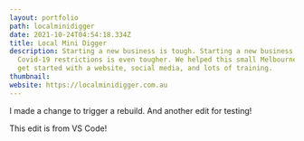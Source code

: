 ```yaml
---
layout: portfolio
path: localminidigger
date: 2021-10-24T04:54:18.334Z
title: Local Mini Digger
description: Starting a new business is tough. Starting a new business during
  Covid-19 restrictions is even tougher. We helped this small Melbourne business
  get started with a website, social media, and lots of training.
thumbnail: 
website: https://localminidigger.com.au
---
```

I made a change to trigger a rebuild. And another edit for testing!

This edit is from VS Code!